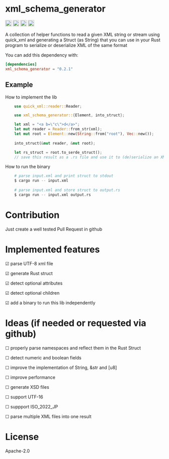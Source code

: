 # xml_schema_generator

[<img alt="github" src="https://img.shields.io/badge/github-thomblin/xml_schema_generator-8da0cb?style=for-the-badge&labelColor=555555&logo=github" height="20">](https://github.com/thomblin/xml_schema_generator)
[<img alt="crates.io" src="https://img.shields.io/crates/v/xml_schema_generator?style=for-the-badge&color=fc8d62&logo=rust" height="20">](https://crates.io/crates/xml_schema_generator)
[<img alt="docs.rs" src="https://img.shields.io/docsrs/xml_schema_generator?logo=docs.rs&labelColor=555555" height="20">](https://docs.rs/xml_schema_generator)
[<img alt="build status" src="https://img.shields.io/github/actions/workflow/status/Thomblin/xml_schema_generator/rust.yml?branch=main&style=for-the-badge" height="20">](https://github.com/thomblin/xml_schema_generator/actions?query=branch%3Amain)


A collection of helper functions to read a given XML string or stream using quick_xml and generating a Struct (as String) that you can use in your Rust program to serialize or deserialize XML of the same format

You can add this dependency with:

```toml
[dependencies]
xml_schema_generator = "0.2.1"
```

## Example

How to implement the lib
```rust
    use quick_xml::reader::Reader;

    use xml_schema_generator::{Element, into_struct};

    let xml = "<a b=\"c\">d</a>";
    let mut reader = Reader::from_str(xml);
    let mut root = Element::new(String::from("root"), Vec::new());
    
    into_struct(&mut reader, &mut root);

    let rs_struct = root.to_serde_struct();
    // save this result as a .rs file and use it to (de)serialize an XML document with serde
```

How to run the binary
```bash
    # parse input.xml and print struct to stdout
    $ cargo run -- input.xml
    
    # parse input.xml and store struct to output.rs
    $ cargo run -- input.xml output.rs
```

# Contribution

Just create a well tested Pull Request in github

# Implemented features
 
☑ parse UTF-8 xml file
 
☑ generate Rust struct
 
☑ detect optional attributes
 
☑ detect optional children

☑ add a binary to run this lib independently
 
# Ideas (if needed or requested via github)
 
☐ properly parse namespaces and reflect them in the Rust Struct

☐ detect numeric and boolean fields
 
☐ improve the implementation of String, &str and \[u8\]
 
☐ improve performance
  
☐ generate XSD files
 
☐ support UTF-16
 
☐ suppport ISO_2022_JP

☐ parse multiple XML files into one result

# License
Apache-2.0